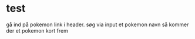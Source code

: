 # test

gå ind på pokemon link i header. søg via input et pokemon navn så kommer der et pokemon kort frem 
